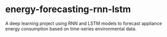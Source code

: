 # energy-forecasting-rnn-lstm
A deep learning project using RNN and LSTM models to forecast appliance energy consumption based on time-series environmental data.
